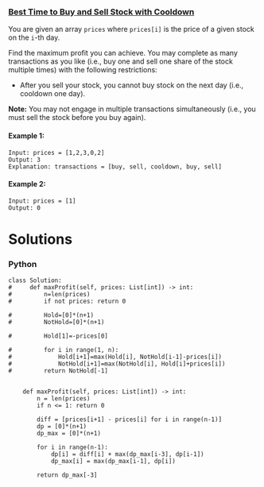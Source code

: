 ### [Best Time to Buy and Sell Stock with Cooldown](https://leetcode.com/problems/best-time-to-buy-and-sell-stock-with-cooldown/) <br>

You are given an array `prices` where `prices[i]` is the price of a given stock on the `i`-th day.

Find the maximum profit you can achieve. You may complete as many transactions as you like (i.e., buy one and sell one share of the stock multiple times) with the following restrictions:

 - After you sell your stock, you cannot buy stock on the next day (i.e., cooldown one day).

**Note:** You may not engage in multiple transactions simultaneously (i.e., you must sell the stock before you buy again).



#### Example 1:

```
Input: prices = [1,2,3,0,2]
Output: 3
Explanation: transactions = [buy, sell, cooldown, buy, sell]

```

#### Example 2:

```
Input: prices = [1]
Output: 0

```

# Solutions

### Python
```
class Solution:
#     def maxProfit(self, prices: List[int]) -> int:
#         n=len(prices)
#         if not prices: return 0
        
#         Hold=[0]*(n+1)
#         NotHold=[0]*(n+1)
        
#         Hold[1]=-prices[0]

#         for i in range(1, n):
#             Hold[i+1]=max(Hold[i], NotHold[i-1]-prices[i])
#             NotHold[i+1]=max(NotHold[i], Hold[i]+prices[i])
#         return NotHold[-1]

    
    def maxProfit(self, prices: List[int]) -> int:
        n = len(prices)
        if n <= 1: return 0
        
        diff = [prices[i+1] - prices[i] for i in range(n-1)]
        dp = [0]*(n+1) 
        dp_max = [0]*(n+1)
        
        for i in range(n-1):
            dp[i] = diff[i] + max(dp_max[i-3], dp[i-1])
            dp_max[i] = max(dp_max[i-1], dp[i])
            
        return dp_max[-3]

```
